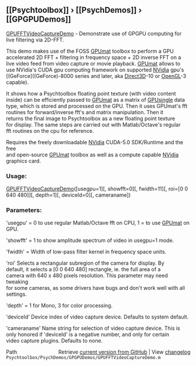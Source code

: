 ## [[Psychtoolbox]] &#8250; [[PsychDemos]] &#8250; [[GPGPUDemos]]

[GPUFFTVideoCaptureDemo](GPUFFTVideoCaptureDemo) - Demonstrate use of GPGPU computing for live filtering via 2D-FFT.  
  
This demo makes use of the FOSS [GPUmat](GPUmat) toolbox to perform a GPU  
accelerated 2D FFT + filtering in frequency space + 2D inverse FFT on a  
live video feed from video capture or movie playback. [GPUmat](GPUmat) allows to  
use NVidia's CUDA gpu computing framework on supported [NVidia](NVidia) gpu's  
[(GeForce]((GeForce)-8000 series and later, aka [Direct3D](Direct3D)-10 or [OpenGL](OpenGL)-3 capable).  
  
It shows how a Psychtoolbox floating point texture (with video content  
inside) can be efficiently passed to [GPUmat](GPUmat) as a matrix of [GPUsingle](GPUsingle) data  
type, which is stored and processed on the GPU. Then it uses GPUmat's fft  
routines for forward/inverse fft's and matrix manipulation. Then it  
returns the final image to Psychtoolbox as a new floating point texture  
for display. The same steps are carried out with Matlab/Octave's regular  
fft routines on the cpu for reference.  
  
Requires the freely downloadable [NVidia](NVidia) CUDA-5.0 SDK/Runtime and the free  
and open-source [GPUmat](GPUmat) toolbox as well as a compute capable [NVidia](NVidia)  
graphics card.  
  
### Usage:  
  
[GPUFFTVideoCaptureDemo](GPUFFTVideoCaptureDemo)([usegpu=1][, showfft=0][, fwidth=11][, roi=[0 0 640 480]][, depth=1][, deviceId=0][, cameraname])  
  
### Parameters:  
  
'usegpu' = 0 to use regular Matlab/Octave fft on CPU, 1 = to use [GPUmat](GPUmat) on GPU.  
  
'showfft' = 1 to show amplitude spectrum of video in usegpu=1 mode.  
  
'fwidth' = Width of low-pass filter kernel in frequency space units.  
  
'roi' Selects a rectangular subregion of the camera for display. By  
default, it selects a [0 0 640 480] rectangle, ie. the full area of a  
camera with 640 x 480 pixels resolution. This parameter may need tweaking  
for some cameras, as some drivers have bugs and don't work well with all  
settings.  
  
'depth' = 1 for Mono, 3 for color processing.  
  
'deviceId' Device index of video capture device. Defaults to system default.  
  
'cameraname' Name string for selection of video capture device. This is  
only honored if 'deviceId' is a negative number, and only for certain  
video capture plugins. Defaults to none.  
  




<div class="code_header" style="text-align:right;">
  <span style="float:left;">Path&nbsp;&nbsp;</span> <span class="counter">Retrieve <a href=
  "https://raw.github.com/Psychtoolbox-3/Psychtoolbox-3/beta/Psychtoolbox/PsychDemos/GPGPUDemos/GPUFFTVideoCaptureDemo.m">current version from GitHub</a> | View <a href=
  "https://github.com/Psychtoolbox-3/Psychtoolbox-3/commits/beta/Psychtoolbox/PsychDemos/GPGPUDemos/GPUFFTVideoCaptureDemo.m">changelog</a></span>
</div>
<div class="code">
  <code>Psychtoolbox/PsychDemos/GPGPUDemos/GPUFFTVideoCaptureDemo.m</code>
</div>

